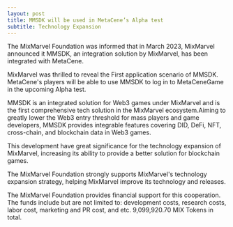 ```yaml
---
layout: post
title: MMSDK will be used in MetaCene’s Alpha test
subtitle: Technology Expansion
---
```


The MixMarvel Foundation was informed that in March 2023, MixMarvel announced it MMSDK, an integration solution by MixMarvel, has been integrated with MetaCene. 

MixMarvel was thrilled to reveal the First application scenario of MMSDK. MetaCene's players will be able to use MMSDK to log in to MetaCeneGame in the upcoming Alpha test.

MMSDK is an integrated solution for Web3 games under MixMarvel and is the first comprehensive tech solution in the MixMarvel ecosystem.Aiming to greatly lower the Web3 entry threshold for mass players and game developers, MMSDK provides integrable features covering DID, DeFi, NFT, cross-chain, and blockchain data in Web3 games.

This development have great significance for the technology expansion of MixMarvel, increasing its ability to provide a better solution for blockchain games. 

The MixMarvel Foundation strongly supports MixMarvel's technology expansion strategy, helping MixMarvel improve its technology and releases. 

The MixMarvel Foundation provides financial support for this cooperation. The funds include but are not limited to: development costs, research costs, labor cost, marketing and PR cost, and etc. 9,099,920.70 MIX Tokens in total. 
